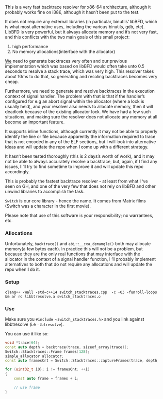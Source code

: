 This is a very fast backtrace resolver for x86-64 architecture, although it probably works fine on i386, although it hasn’t been put to the test.

It does not require any external libraries (in particular, binutils’ libBFD, which is what most alternative uses, including  the various binutils, gdb, etc). LibBFD is very powerful, but it always allocate memory and it’s not very fast, and this conflicts with the two main goals of this small project:

1. high performance
2. No memory allocations(interface with the allocator)

[We](http://phaistosnetworks/gr) need to generate backtraces very often and our previous implementation which was based on libBFD would often take unto 0.5 seconds to resolve a stack trace, which was very high. This resolver takes about 10ms to do that, so generating and resoling backtraces becomes very cheap. 

Furthermore, we need to generate and resolve backtraces in the execution context of signal handler. The problem with that is that if the handler’s configured for e.g an abort signal within the allocator (where a lock is usually held), and your resolver also needs to allocate memory, then it will deadlock because of the existing allocator lock. We have had a few such situations, and making sure the resolver does not allocate any memory at all become an important feature.

It supports inline functions, although currently it may not be able to properly identify the line or file because apparently the information required to trace that is not encoded in any of the ELF sections, but I will look into alternative ideas and will update the repo when I come up with a different strategy. 

It hasn’t been tested thoroughly (this is 2 days’s worth of work), and it may not be able to always accurately resolve a backtrace, but, again, if I find any issues, I ‘ll try to find sometime to improve it and will update this repo accordingly.

This is probably the fastest backtrace resolver  - at least from what I ‘ve seen on GH, and one of the very few that does not rely on libBFD and other unwind libraries to accomplish the task. 

`Switch` is our core library - hence the name. It comes from Matrix films (Switch was a character in the first movie).

Please note that use of this software is your responsibility; no warrantees, etc.

### Allocations
Unfortunately, `backtrace()` and `abi::__cxa_demangle()` both may allocate memory(a few bytes each). In practice this will not be a problem, but because they are the only real functions that may interface with the allocator in the context of a signal handler function, I ‘ll probably implement alternatives to both that do not require any allocations and will update the repo when I do it. 


### Setup
```
clang++ -Wall -std=c++14 switch_stacktraces.cpp  -c -O3 -funroll-loops  && ar rc libbtresolve.a switch_stacktraces.o
```

### Use
Make sure you `#include <switch_stacktraces.h>` and you link against libbtresolve (i.e `-lbtresolve`). 

You can use it like so:

```cpp
void *trace[64];
const auto depth = backtrace(trace, sizeof_array(trace));
Switch::Stacktraces::Frame frames[128];
simple_allocator allocator;
const auto framesCnt = Switch::Stacktraces::captureFrames(trace, depth, allocator, frames, sizeof_array(frames));

for (uint32_t i0}; i != framesCnt; ++i)
{
	const auto frame = frames + i;
	
	// use frame
}
```
